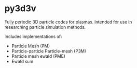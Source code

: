 py3d3v
======

Fully periodic 3D particle codes for plasmas. Intended for use in
researching particle simulation methods.

Includes implementations of:
* Particle Mesh (PM)
* Particle-particle Particle-mesh (P3M)
* Particle mesh ewald (PME)
* Ewald sum
